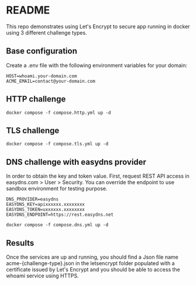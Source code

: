 # README
This repo demonstrates using Let's Encrypt to secure app running in docker using 3 different challenge types.

## Base configuration
Create a .env file with the following environment variables for your domain:

```
HOST=whoami.your-domain.com
ACME_EMAIL=contact@your-domain.com
```
## HTTP challenge

```
docker compose -f compose.http.yml up -d
```

## TLS challenge

```
docker compose -f compose.tls.yml up -d
```

## DNS challenge with easydns provider

In order to obtain the key and token value. First, request REST API access in easydns.com > User > Security. You can override the endpoint to use sandbox environment for testing purpose. 

```
DNS_PROVIDER=easydns
EASYDNS_KEY=apixxxxxx.xxxxxxxx
EASYDNS_TOKEN=uxxxxxx.xxxxxxxx
EASYDNS_ENDPOINT=https://rest.easydns.net
```

```
docker compose -f compose.dns.yml up -d
```

## Results

Once the services are up and running, you should find a Json file name acme-{challenge-type}.json in the letsencrypt folder populated with a certificate issued by Let's Encrypt and you should be able to access the whoami service using HTTPS.